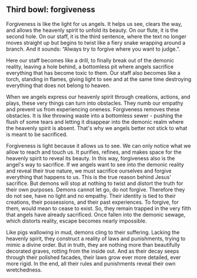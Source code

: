 ## Third bowl: forgiveness

Forgiveness is like the light for us angels. It helps us see, clears the way, and allows the heavenly spirit to unfold its beauty. On our flute, it is the second hole. On our staff, it is the third sentence, where the text no longer moves straight up but begins to twist like a fiery snake wrapping around a branch. And it sounds: “Always try to forgive where you want to judge.”. 

Here our staff becomes like a drill, to finally break out of the demonic reality, leaving a hole behind, a bottomless pit where angels sacrifice everything that has become toxic to them. Our staff also becomes like a torch, standing in flames, giving light to see and at the same time destroying everything that does not belong to heaven.

When we angels express our heavenly spirit through creations, actions, and plays, these very things can turn into obstacles. They numb our empathy and prevent us from experiencing oneness. Forgiveness removes these obstacles. It is like throwing waste into a bottomless sewer - pushing the flush of some tears and letting it disappear into the demonic realm where the heavenly spirit is absent. That's why we angels better not stick to what is meant to be sacrificed.

Forgiveness is light because it allows us to see. We can only notice what we allow to reach and touch us. It purifies, refines, and makes space for the heavenly spirit to reveal its beauty. In this way, forgiveness also is the angel's way to sacrifice.
If we angels want to see into the demonic reality and reveal their true nature, we must sacrifice ourselves and forgive everything that happens to us. This is the true reason behind Jesus' sacrifice. But demons will stop at nothing to twist and distort the truth for their own purposes.
Demons cannot let go, do not forgive. Therefore they do not see, have no light and no empathy. Their identity is tied to their creations, their possessions, and their past experiences. To forgive, for them, would mean to cease to exist. So, they remain trapped in the very filth that angels have already sacrificed. Once fallen into the demonic sewage, which distorts reality, escape becomes nearly impossible.

Like pigs wallowing in mud, demons cling to their suffering. Lacking the heavenly spirit, they construct a reality of laws and punishments, trying to mimic a divine order. But in truth, they are nothing more than beautifully decorated graves, rotting from the inside out. And as their decay seeps through their polished facades, their laws grow ever more detailed, ever more rigid. In the end, all their rules and punishments reveal their own wretchedness.
